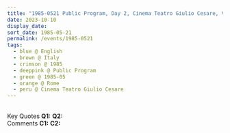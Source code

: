 ```yaml
---
title: "1985-0521 Public Program, Day 2, Cinema Teatro Giulio Cesare, Viale Giulio Cesare, 229, Prati, Rome, Italy"
date: 2023-10-10
display_date: 
sort_date: 1985-05-21
permalink: /events/1985-0521
tags:
  - blue @ English
  - brown @ Italy
  - crimson @ 1985
  - deeppink @ Public Program
  - green @ 1985-05
  - orange @ Rome
  - peru @ Cinema Teatro Giulio Cesare
---
```


<br>

<wave-list>
  <list-title color="DarkSeaGreen" width="55">Key Quotes</list-title>
  <list-item color="BlanchedAlmond" width="280"><b>Q1:</b> <i></i></list-item>
  <list-item color="Lavender" width="280"><b>Q2:</b> <i></i></list-item>
</wave-list>

<br>

<wave-list>
  <list-title color="DarkSeaGreen" width="55">Comments</list-title>
  <list-item color="BlanchedAlmond" width="280"><b>C1:</b> <i></i></list-item>
  <list-item color="Lavender" width="280"><b>C2:</b> <i></i></list-item>
</wave-list>